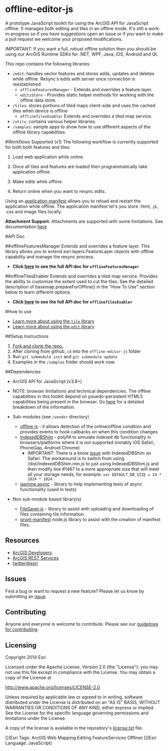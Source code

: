 offline-editor-js
=================

A prototype JavaScript toolkit for using the ArcGIS API for JavaScript offline. It manages both editing and tiles in an offline mode. It's still a work-in-progress so if you have suggestions open an issue or if you want to make a pull request we welcome your proposed modifications. 

*IMPORTANT:* If you want a full, robust offline solution then you should be using our ArcGIS Runtime SDKs for .NET, WPF, Java, iOS, Android and Qt.

This repo contains the following libraries:

- `/edit`: handles vector features and stores adds, updates and deletes while offline. Resync's edits with server once connection is reestablished
   * `offlineFeaturesManager` - Extends and overrides a feature layer.
   * `editsStore` - Provides static helper methods for working with the offline data store.
- `/tiles`: stores portions of tiled maps client-side and uses the cached tiles when device is offline
   * `offlineTilesEnabler` Extends and overrides a tiled map service.
- `/utils`: contains various helper libraries.
- `/samples`: sample apps to show how to use different aspects of the offline library capabilities.

#Workflows Supported (v1)
The following workflow is currently supported for both both features and tiles:

1) Load web application while online.
 
2) Once all tiles and features are loaded then programmatically take application offline. 

3) Make edits while offline.

4) Return online when you want to resync edits.

Using an [application manifest](https://developer.mozilla.org/en-US/docs/HTML/Using_the_application_cache) allows you to reload and restart the application while offline. The application manifest let's you store .html, .js, .css and image files locally.

__Attachment Support__: Attachments are supported with some limitations. See documentation [here](./doc/attachments.md)


#API Doc

##offlineFeaturesManager
Extends and overrides a feature layer. This library allows you to extend esri.layers.FeatureLayer objects with offline capability and manage the resync process.

* __Click [here](doc/offlinefeaturesmanager.md) to see the full API doc for `offlineFeaturesManager`__

 
##offlineTilesEnabler
Extends and overrides a tiled map service. Provides the ability to customize the extent used to cut the tiles. See the detailed description of basemap.prepareForOffline() in the "How To Use" section below to learn different options.

* __Click [here](doc/offlinetilesenabler.md) to see the full API doc for `offlineTilesEnabler`__ 

#How to use

* [Learn more about using the `tile` library](doc/howtousetiles.md)
* [Learn more about using the `edit` library](doc/howtouseeditlibrary.md)


##Setup Instructions

1. [Fork and clone the repo.](https://help.github.com/articles/fork-a-repo)
2. After cloning from github, `cd` into the `offline-editor-js` folder
3. Run `git submodule init` and `git submodule update`
4. Examples in the `/samples` folder should work now.

##Dependencies

* ArcGIS API for JavaScript (v3.8+)
* NOTE: browser limitations and technical dependencies. The offline capabilities in this toolkit depend on psuedo-persistent HTML5 capabilities being present in the browser. Go [here](doc/dependencies.md) for a detailed breakdown of the information.

* Sub-modules (see `/vendor` directory)

   * [offline.js](https://github.com/hubspot/offline) - it allows detection of the online/offline condition and provides events to hook callbacks on when this condition changes
   * [IndexedDBShim](https://github.com/axemclion/IndexedDBShim) - polyfill to simulate indexed db functionality in browsers/platforms where it is not supported (notably iOS Safari, PhoneGap, Android Chrome)
   		- IMPORTANT: There is a know [issue](https://github.com/axemclion/IndexedDBShim/issues/115) with IndexedDBShim on Safari. The workaround is to switch from using /dist/IndexedDBShim.min.js to just using IndexedDBShim.js and then modify line #1467 to a more appropriate size that will meet all your storage needs, for example: ```var DEFAULT_DB_SIZE = 24 * 1024 * 1024```
   * [jasmine.async](https://github.com/derickbailey/jasmine.async.git) - library to help implementing tests of async functionality (used in tests)

* Non sub-module based library(s)
	* [FileSaver.js](https://github.com/Esri/offline-editor-js/blob/master/lib/tiles/README.md) - library to assist with uploading and downloading of files containing tile information.
	* [grunt-manifest](https://github.com/gunta/grunt-manifest) node.js library to assist with the creation of manifest files.

## Resources

* [ArcGIS Developers](http://developers.arcgis.com)
* [ArcGIS REST Services](http://resources.arcgis.com/en/help/arcgis-rest-api/)
* [twitter@esri](http://twitter.com/esri)

## Issues

Find a bug or want to request a new feature?  Please let us know by submitting an [issue](https://github.com/Esri/offline-editor-js/issues?state=open).

## Contributing

Anyone and everyone is welcome to contribute. Please see our [guidelines for contributing](https://github.com/esri/contributing).


## Licensing
Copyright 2014 Esri

Licensed under the Apache License, Version 2.0 (the "License");
you may not use this file except in compliance with the License.
You may obtain a copy of the License at

   http://www.apache.org/licenses/LICENSE-2.0

Unless required by applicable law or agreed to in writing, software
distributed under the License is distributed on an "AS IS" BASIS,
WITHOUT WARRANTIES OR CONDITIONS OF ANY KIND, either express or implied.
See the License for the specific language governing permissions and
limitations under the License.

A copy of the license is available in the repository's [license.txt]( license.txt) file.

[](Esri Tags: ArcGIS Web Mapping Editing FeatureServices Offline)
[](Esri Language: JavaScript)


